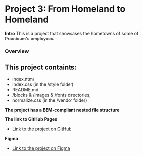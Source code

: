 # Project 3: From Homeland to Homeland
 **Intro**
This is a project that showcases the hometowns of some of Practicum's employees.
### Overview 
## This project containts:
* index.html 
* index.css (in the /style folder)
* README.md
* /blocks & /images & /fonts directories,
* normalize.css (in the /vendor folder)

**The project has a BEM-compliant nested file structure**

**The link to GitHub Pages**
* [Link to the project on GitHub](https://github.com/Valerie-Volfman/web_project_3)

**Figma**  
* [Link to the project on Figma](https://www.figma.com/file/1zCYcflj6BJx5VqOvXU9nb/Sprint-3-From-Homeland-to-Homeland-desktop-mobile?node-id=0%3A1)
